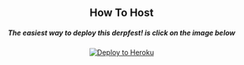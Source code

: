 <h2 align="center">How To Host</h2>
<h5 align="center">The easiest way to deploy this derpfest! is click on the image below</h5>
<p align="center"><a href="https://heroku.com/deploy?template=https://github.com/MuhamadFajarGaray/master"> <img src="https://telegra.ph/file/ff43b96818fa2f8310ef2.jpg" alt="Deploy to Heroku" /></a></p>
<p align="center">&nbsp;</p>
